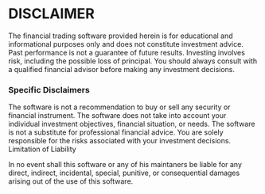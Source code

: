 # DISCLAIMER

The financial trading software provided herein is for educational and informational purposes only and does not constitute investment advice. Past performance is not a guarantee of future results. Investing involves risk, including the possible loss of principal. You should always consult with a qualified financial advisor before making any investment decisions.

### Specific Disclaimers

The software is not a recommendation to buy or sell any security or financial instrument.
The software does not take into account your individual investment objectives, financial situation, or needs.
The software is not a substitute for professional financial advice.
You are solely responsible for the risks associated with your investment decisions.
Limitation of Liability

In no event shall this software or any of his maintaners be liable for any direct, indirect, incidental, special, punitive, or consequential damages arising out of the use of this software.